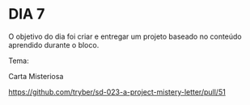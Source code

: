 # DIA 7

O objetivo do dia foi criar e entregar um projeto baseado no conteúdo aprendido durante o bloco.

Tema:

Carta Misteriosa

https://github.com/tryber/sd-023-a-project-mistery-letter/pull/51
